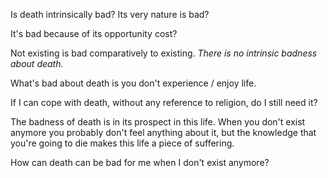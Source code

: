 Is death intrinsically bad? Its very nature is bad?

It's bad because of its opportunity cost?

Not existing is bad comparatively to existing. *There is no intrinsic badness about death.*

What's bad about death is you don't experience / enjoy life. 

If I can cope with death, without any reference to religion, do I still need it?

The badness of death is in its prospect in this life. When you don't exist anymore you probably don't feel anything about it, but the knowledge that you're going to die makes this life a piece of suffering. 

How can death can be bad for me when I don't exist anymore?


 
